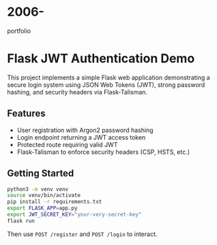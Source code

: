 # 2006-
portfolio

# Flask JWT Authentication Demo

This project implements a simple Flask web application demonstrating a secure login system using JSON Web Tokens (JWT), strong password hashing, and security headers via Flask-Talisman.

## Features
- User registration with Argon2 password hashing
- Login endpoint returning a JWT access token
- Protected route requiring valid JWT
- Flask-Talisman to enforce security headers (CSP, HSTS, etc.)

## Getting Started
```bash
python3 -m venv venv
source venv/bin/activate
pip install -r requirements.txt
export FLASK_APP=app.py
export JWT_SECRET_KEY="your-very-secret-key"
flask run
```

Then use `POST /register` and `POST /login` to interact.

